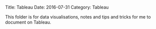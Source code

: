 Title: Tableau
Date: 2016-07-31
Category: Tableau

This folder is for data visualisations, notes and tips and tricks for me to document on Tableau.


